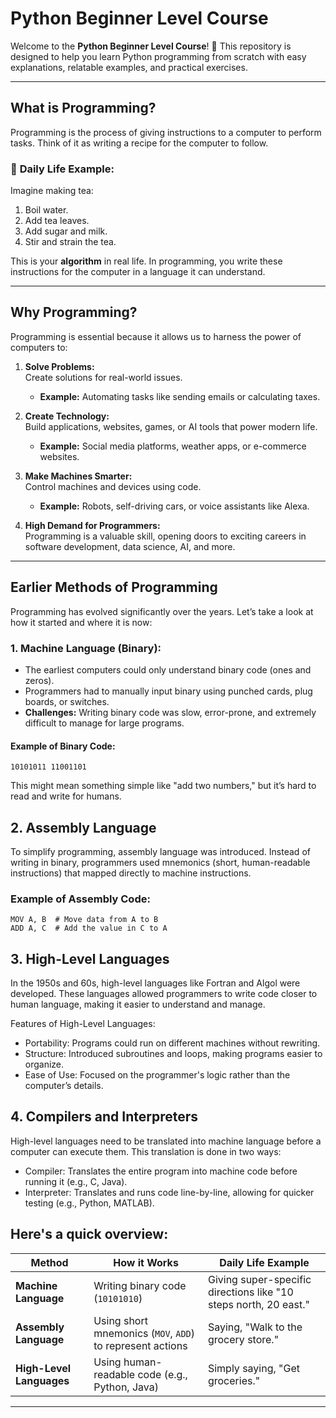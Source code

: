 # **Python Beginner Level Course**  

Welcome to the **Python Beginner Level Course**! 🎉 This repository is designed to help you learn Python programming from scratch with easy explanations, relatable examples, and practical exercises.

---

## **What is Programming?**  
Programming is the process of giving instructions to a computer to perform tasks. Think of it as writing a recipe for the computer to follow.  

### 📝 **Daily Life Example:**  
Imagine making tea:  
1. Boil water.  
2. Add tea leaves.  
3. Add sugar and milk.  
4. Stir and strain the tea.  

This is your **algorithm** in real life. In programming, you write these instructions for the computer in a language it can understand.  

---

## **Why Programming?**  

Programming is essential because it allows us to harness the power of computers to: 

1. **Solve Problems:**  
   Create solutions for real-world issues.  
   - **Example:** Automating tasks like sending emails or calculating taxes.  

2. **Create Technology:**  
   Build applications, websites, games, or AI tools that power modern life.  
   - **Example:** Social media platforms, weather apps, or e-commerce websites.  

3. **Make Machines Smarter:**  
   Control machines and devices using code.  
   - **Example:** Robots, self-driving cars, or voice assistants like Alexa.  

4. **High Demand for Programmers:**  
   Programming is a valuable skill, opening doors to exciting careers in software development, data science, AI, and more.  


---

## **Earlier Methods of Programming**  

Programming has evolved significantly over the years. Let’s take a look at how it started and where it is now:  

### 1. **Machine Language (Binary):**  
- The earliest computers could only understand binary code (ones and zeros).  
- Programmers had to manually input binary using punched cards, plug boards, or switches.  
- **Challenges:** Writing binary code was slow, error-prone, and extremely difficult to manage for large programs.  

#### **Example of Binary Code:**  
```plaintext
10101011 11001101
```
This might mean something simple like "add two numbers," but it’s hard to read and write for humans.

## 2. Assembly Language

To simplify programming, assembly language was introduced. 
Instead of writing in binary, programmers used mnemonics (short, human-readable instructions) that mapped directly to machine instructions.

### Example of Assembly Code:
```assembly
MOV A, B  # Move data from A to B
ADD A, C  # Add the value in C to A
```

## 3. High-Level Languages

In the 1950s and 60s, high-level languages like Fortran and Algol were developed. These languages allowed programmers to write code closer to human language, making it easier to understand and manage.

Features of High-Level Languages:
- Portability: Programs could run on different machines without rewriting.
- Structure: Introduced subroutines and loops, making programs easier to organize.
- Ease of Use: Focused on the programmer's logic rather than the computer’s details.

## 4. Compilers and Interpreters
High-level languages need to be translated into machine language before a computer can execute them. This translation is done in two ways:

- Compiler: Translates the entire program into machine code before running it (e.g., C, Java).
- Interpreter: Translates and runs code line-by-line, allowing for quicker testing (e.g., Python, MATLAB).


##  Here's a quick overview:  

| **Method**          | **How it Works**                                           | **Daily Life Example**                             |  
|----------------------|-----------------------------------------------------------|---------------------------------------------------|  
| **Machine Language** | Writing binary code (`10101010`)                          | Giving super-specific directions like "10 steps north, 20 east." |  
| **Assembly Language**| Using short mnemonics (`MOV`, `ADD`) to represent actions | Saying, "Walk to the grocery store."              |  
| **High-Level Languages** | Using human-readable code (e.g., Python, Java)        | Simply saying, "Get groceries."                  |  

---



